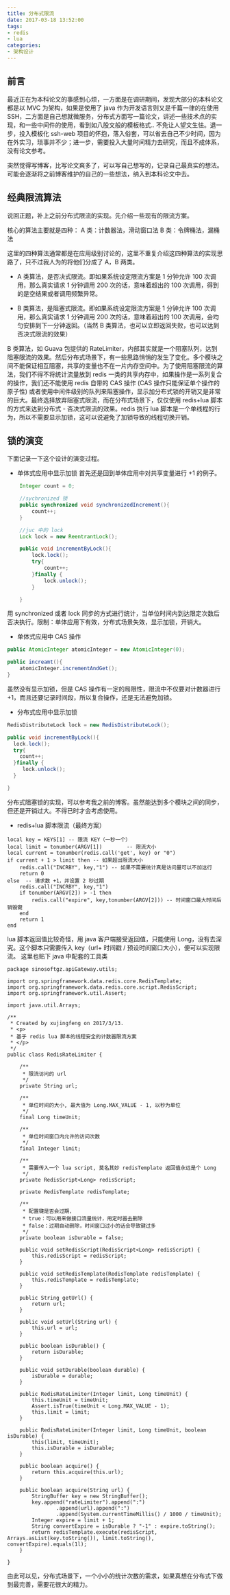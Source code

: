 ```yaml
---
title: 分布式限流
date: 2017-03-18 13:52:00
tags: 
- redis
- lua
categories: 
- 架构设计
---
```


## 前言

最近正在为本科论文的事感到心烦，一方面是在调研期间，发现大部分的本科论文都是以 MVC 为架构，如果是使用了 java 作为开发语言则又是千篇一律的在使用 SSH，二方面是自己想就微服务，分布式方面写一篇论文，讲述一些技术点的实现，和一些中间件的使用，看到如八股文般的模板格式.. 不免让人望文生怯。退一步，投入模板化 ssh-web 项目的怀抱，落入俗套，可以省去自己不少时间，因为在外实习，琐事并不少；进一步，需要投入大量时间精力去研究，而且不成体系，没有论文参考。

突然觉得写博客，比写论文爽多了，可以写自己想写的，记录自己最真实的想法。可能会逐渐将之前博客维护的自己的一些想法，纳入到本科论文中去。

## 经典限流算法

说回正题，补上之前分布式限流的实现。先介绍一些现有的限流方案。

核心的算法主要就是四种：
A 类：计数器法，滑动窗口法
B 类：令牌桶法，漏桶法

这里的四种算法通常都是在应用级别讨论的，这里不重复介绍这四种算法的实现思路了，只不过我人为的将他们分成了 A，B 两类。

 - A 类算法，是否决式限流。即如果系统设定限流方案是 1 分钟允许 100 次调用，那么真实请求 1 分钟调用 200 次的话，意味着超出的 100 次调用，得到的是空结果或者调用频繁异常。

 - B 类算法，是阻塞式限流。即如果系统设定限流方案是 1 分钟允许 100 次调用，那么真实请求 1 分钟调用 200 次的话，意味着超出的 100 次调用，会均匀安排到下一分钟返回。（当然 B 类算法，也可以立即返回失败，也可以达到否决式限流的效果）

B 类算法，如 Guava 包提供的 RateLimiter，内部其实就是一个阻塞队列，达到阻塞限流的效果。然后分布式场景下，有一些思路悄悄的发生了变化。多个模块之间不能保证相互阻塞，共享的变量也不在一片内存空间中。为了使用阻塞限流的算法，我们不得不将统计流量放到 redis 一类的共享内存中，如果操作是一系列复合的操作，我们还不能使用 redis 自带的 CAS 操作 (CAS 操作只能保证单个操作的原子性) 或者使用中间件级别的队列来阻塞操作，显示加分布式锁的开销又是非常的巨大。最终选择放弃阻塞式限流，而在分布式场景下，仅仅使用 redis+lua 脚本的方式来达到分布式 - 否决式限流的效果。redis 执行 lua 脚本是一个单线程的行为，所以不需要显示加锁，这可以说避免了加锁导致的线程切换开销。

## 锁的演变

下面记录一下这个设计的演变过程。


 - 单体式应用中显示加锁
  首先还是回到单体应用中对共享变量进行 +1 的例子。
```java
	Integer count = 0;

	//sychronized 锁
	public synchronized void synchronizedIncrement(){
        count++;
    }

	//juc 中的 lock
	Lock lock = new ReentrantLock();

    public void incrementByLock(){
        lock.lock();
        try{
            count++;
        }finally {
            lock.unlock();
        }

    }
```
用 synchronized 或者 lock 同步的方式进行统计，当单位时间内到达限定次数后否决执行。限制：单体应用下有效，分布式场景失效，显示加锁，开销大。

 - 单体式应用中 CAS 操作

```java
public AtomicInteger atomicInteger = new AtomicInteger(0);

public increamt(){
	atomicInteger.incrementAndGet();
}
```
虽然没有显示加锁，但是 CAS 操作有一定的局限性，限流中不仅要对计数器进行 +1，而且还要记录时间段，所以复合操作，还是无法避免加锁。

-  分布式应用中显示加锁

```java
RedisDistributeLock lock = new RedisDistributeLock();

public void incrementByLock(){
  lock.lock();
  try{
  	count++;
  }finally {
 	 lock.unlock();
  }

}
```
分布式阻塞锁的实现，可以参考我之前的博客。虽然能达到多个模块之间的同步，但还是开销过大。不得已时才会考虑使用。

-  redis+lua 脚本限流（最终方案）

```
local key = KEYS[1] -- 限流 KEY（一秒一个）
local limit = tonumber(ARGV[1])        -- 限流大小
local current = tonumber(redis.call('get', key) or "0")
if current + 1 > limit then -- 如果超出限流大小
    redis.call("INCRBY", key,"1") -- 如果不需要统计真是访问量可以不加这行
    return 0
else  -- 请求数 +1，并设置 2 秒过期
    redis.call("INCRBY", key,"1")
    if tonumber(ARGV[2]) > -1 then
        redis.call("expire", key,tonumber(ARGV[2])) -- 时间窗口最大时间后销毁键
    end
    return 1
end
```
lua 脚本返回值比较奇怪，用 java 客户端接受返回值，只能使用 Long，没有去深究。这个脚本只需要传入 key（url+ 时间戳 / 预设时间窗口大小），便可以实现限流。
这里也贴下 java 中配套的工具类

```
package sinosoftgz.apiGateway.utils;

import org.springframework.data.redis.core.RedisTemplate;
import org.springframework.data.redis.core.script.RedisScript;
import org.springframework.util.Assert;

import java.util.Arrays;

/**
 * Created by xujingfeng on 2017/3/13.
 * <p>
 * 基于 redis lua 脚本的线程安全的计数器限流方案
 * </p>
 */
public class RedisRateLimiter {

    /**
     * 限流访问的 url
     */
    private String url;

    /**
     * 单位时间的大小, 最大值为 Long.MAX_VALUE - 1, 以秒为单位
     */
    final Long timeUnit;

    /**
     * 单位时间窗口内允许的访问次数
     */
    final Integer limit;

    /**
     * 需要传入一个 lua script, 莫名其妙 redisTemplate 返回值永远是个 Long
     */
    private RedisScript<Long> redisScript;

    private RedisTemplate redisTemplate;

    /**
     * 配置键是否会过期，
     * true：可以用来做接口流量统计，用定时器去删除
     * false：过期自动删除，时间窗口过小的话会导致键过多
     */
    private boolean isDurable = false;

    public void setRedisScript(RedisScript<Long> redisScript) {
        this.redisScript = redisScript;
    }

    public void setRedisTemplate(RedisTemplate redisTemplate) {
        this.redisTemplate = redisTemplate;
    }

    public String getUrl() {
        return url;
    }

    public void setUrl(String url) {
        this.url = url;
    }

    public boolean isDurable() {
        return isDurable;
    }

    public void setDurable(boolean durable) {
        isDurable = durable;
    }

    public RedisRateLimiter(Integer limit, Long timeUnit) {
        this.timeUnit = timeUnit;
        Assert.isTrue(timeUnit < Long.MAX_VALUE - 1);
        this.limit = limit;
    }

    public RedisRateLimiter(Integer limit, Long timeUnit, boolean isDurable) {
        this(limit, timeUnit);
        this.isDurable = isDurable;
    }

    public boolean acquire() {
        return this.acquire(this.url);
    }

    public boolean acquire(String url) {
        StringBuffer key = new StringBuffer();
        key.append("rateLimiter").append(":")
                .append(url).append(":")
                .append(System.currentTimeMillis() / 1000 / timeUnit);
        Integer expire = limit + 1;
        String convertExpire = isDurable ? "-1" : expire.toString();
        return redisTemplate.execute(redisScript, Arrays.asList(key.toString()), limit.toString(), convertExpire).equals(1l);
    }

}

```
由此可以见，分布式场景下，一个小小的统计次数的需求，如果真想在分布式下做到最完善，需要花很大的精力。



